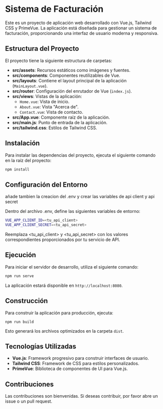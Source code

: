 # Sistema de Facturación

Este es un proyecto de aplicación web desarrollado con Vue.js, Tailwind CSS y PrimeVue. La aplicación está diseñada para gestionar un sistema de facturación, proporcionando una interfaz de usuario moderna y responsiva.

## Estructura del Proyecto

El proyecto tiene la siguiente estructura de carpetas:

- **src/assets**: Recursos estáticos como imágenes y fuentes.
- **src/components**: Componentes reutilizables de Vue.
- **src/layouts**: Contiene el layout principal de la aplicación (`MainLayout.vue`).
- **src/router**: Configuración del enrutador de Vue (`index.js`).
- **src/views**: Vistas de la aplicación:
  - `Home.vue`: Vista de inicio.
  - `About.vue`: Vista "Acerca de".
  - `Contact.vue`: Vista de contacto.
- **src/App.vue**: Componente raíz de la aplicación.
- **src/main.js**: Punto de entrada de la aplicación.
- **src/tailwind.css**: Estilos de Tailwind CSS.

## Instalación

Para instalar las dependencias del proyecto, ejecuta el siguiente comando en la raíz del proyecto:

```bash
npm install
```
## Configuración del Entorno

añade tambien la creacion del .env y crear las variables de api client y api secret

Dentro del archivo .env, define las siguientes variables de entorno:

```bash
VUE_APP_CLIENT_ID=<tu_api_client>
VUE_APP_CLIENT_SECRET=<tu_api_secret>
```

Reemplaza <tu_api_client> y <tu_api_secret> con los valores correspondientes proporcionados por tu servicio de API.

## Ejecución

Para iniciar el servidor de desarrollo, utiliza el siguiente comando:

```bash
npm run serve
```

La aplicación estará disponible en `http://localhost:8080`.

## Construcción

Para construir la aplicación para producción, ejecuta:

```
npm run build
```

Esto generará los archivos optimizados en la carpeta `dist`.

## Tecnologías Utilizadas

- **Vue.js**: Framework progresivo para construir interfaces de usuario.
- **Tailwind CSS**: Framework de CSS para estilos personalizados.
- **PrimeVue**: Biblioteca de componentes de UI para Vue.js.

## Contribuciones

Las contribuciones son bienvenidas. Si deseas contribuir, por favor abre un issue o un pull request.